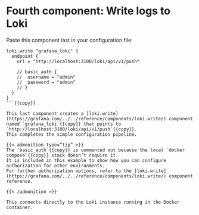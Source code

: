 # Fourth component: Write logs to Loki

Paste this component last in your configuration file:

```alloy
loki.write "grafana_loki" {
  endpoint {
    url = "http://localhost:3100/loki/api/v1/push"

    // basic_auth {
    //  username = "admin"
    //  password = "admin"
    // }
  }
}
```{{copy}}

This last component creates a [loki.write](https://grafana.com/../../reference/components/loki.write/) component named `grafana_loki`{{copy}} that points to `http://localhost:3100/loki/api/v1/push`{{copy}}.
This completes the simple configuration pipeline.

{{< admonition type=“tip” >}}
The `basic_auth`{{copy}} is commented out because the local `docker compose`{{copy}} stack doesn’t require it.
It is included in this example to show how you can configure authorization for other environments.
For further authorization options, refer to the [loki.write](https://grafana.com/../../reference/components/loki.write/) component reference.

{{< /admonition >}}

This connects directly to the Loki instance running in the Docker container.
